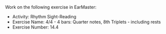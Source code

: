 Work on the following exercise in EarMaster:
- Activity: Rhythm Sight-Reading
- Exercise Name: 4/4 - 4 bars: Quarter notes, 8th Triplets - including rests
- Exercise Number: 14.4
